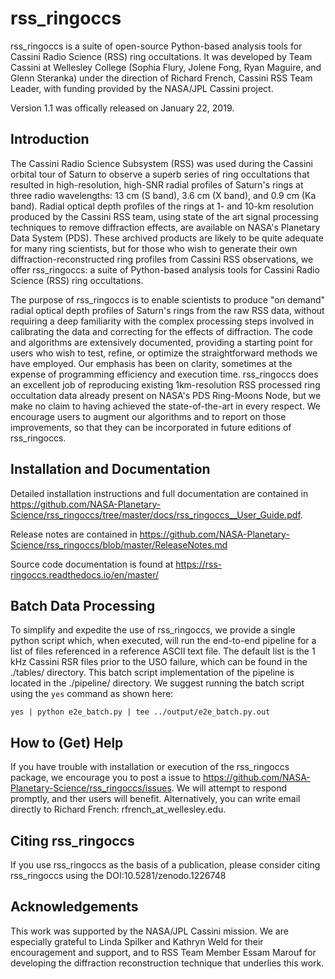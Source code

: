 # rss_ringoccs
rss_ringoccs is a suite of open-source Python-based analysis tools for Cassini Radio Science (RSS) ring occultations. It was developed by  Team Cassini at Wellesley College (Sophia Flury, Jolene Fong, Ryan Maguire, and Glenn Steranka) under the direction of Richard French, Cassini RSS Team Leader, with funding provided by the NASA/JPL Cassini project.

Version 1.1 was offically released on January 22, 2019.

## Introduction
The Cassini Radio Science Subsystem (RSS) was used during the Cassini orbital tour of Saturn to observe a superb series of ring occultations that resulted in high-resolution, high-SNR radial profiles of Saturn's rings at three radio wavelengths: 13 cm (S band), 3.6 cm (X band), and 0.9 cm (Ka band). Radial optical depth profiles of the rings at 1- and 10-km resolution produced by the Cassini RSS team, using state of the art signal processing techniques to remove diffraction effects, are available on NASA's Planetary Data System (PDS). These archived products are likely to be quite adequate for many ring scientists, but for those who wish to generate their own diffraction-reconstructed ring profiles from Cassini RSS observations, we offer rss_ringoccs: a suite of Python-based  analysis tools for Cassini Radio Science (RSS) ring occultations.

The purpose of rss_ringoccs is to enable scientists to produce "on demand" radial optical depth profiles of Saturn's rings from the raw RSS data, without requiring a deep familiarity with the complex processing steps involved in calibrating the data and correcting for the effects of diffraction. The code and algorithms are extensively documented, providing a starting point for users who wish to test, refine, or optimize the straightforward methods we have employed. Our emphasis has been on clarity, sometimes at the expense of programming efficiency and execution time. rss_ringoccs does an excellent job of reproducing existing 1km-resolution RSS processed ring occultation data already present on NASA's PDS Ring-Moons Node, but we make no claim to having achieved the state-of-the-art in every respect. We encourage users to augment our algorithms and to report on those improvements, so that they can be  incorporated in future editions of rss_ringoccs. 

## Installation and Documentation
Detailed installation instructions and full documentation are contained in https://github.com/NASA-Planetary-Science/rss_ringoccs/tree/master/docs/rss_ringoccs__User_Guide.pdf. 

Release notes are contained in https://github.com/NASA-Planetary-Science/rss_ringoccs/blob/master/ReleaseNotes.md

Source code documentation is found at https://rss-ringoccs.readthedocs.io/en/master/

## Batch Data Processing
To simplify and expedite the use of rss_ringoccs, we provide a single python script which, when executed, will run the end-to-end pipeline for a list of files referenced in a reference ASCII text file. The default list is the 1 kHz Cassini RSR files prior to the USO failure, which can be found in the ./tables/ directory. This batch script implementation of the pipeline is located in the ./pipeline/ directory. We suggest running the batch script using the `yes` command as shown here:
```cd rss_ringoccs_master/pipeline
yes | python e2e_batch.py | tee ../output/e2e_batch.py.out
```

## How to (Get) Help
If you have trouble with installation or execution of the rss_ringoccs package, we encourage you to post a issue to https://github.com/NASA-Planetary-Science/rss_ringoccs/issues. We will attempt to respond promptly, and ther users will benefit. Alternatively, you can write email directly to Richard French: rfrench_at_wellesley.edu.
## Citing rss_ringoccs
If you use rss_ringoccs as the basis of a publication, please consider 
citing rss_ringoccs using the DOI:10.5281/zenodo.1226748

## Acknowledgements
This work was supported by the NASA/JPL Cassini mission. We are especially grateful 
to Linda Spilker and Kathryn Weld for their encouragement and support, and to 
RSS Team Member Essam Marouf for developing the diffraction reconstruction technique
that underlies this work.
